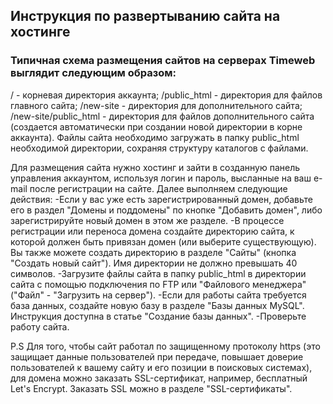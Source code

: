 ## Инструкция по развертыванию сайта на хостинге

### Типичная схема размещения сайтов на серверах Timeweb выглядит следующим образом:

/ - корневая директория аккаунта;
/public_html - директория для файлов главного сайта;
/new-site - директория для дополнительного сайта;
/new-site/public_html - директория для файлов дополнительного сайта (создается автоматически при создании новой директории в корне аккаунта).
Файлы сайта необходимо загружать в папку public_html необходимой директории, сохраняя структуру каталогов с файлами.

Для размещения сайта нужно хостинг и зайти в созданную панель управления аккаунтом, используя логин и пароль, высланные на ваш e-mail после регистрации на сайте. Далее выполняем следующие действия:
-Если у вас уже есть зарегистрированный домен, добавьте его в раздел "Домены и поддомены" по кнопке "Добавить домен", либо зарегистрируйте новый домен в этом же разделе.
-В процессе регистрации или переноса домена создайте директорию сайта, к которой должен быть привязан домен (или выберите существующую). Вы также можете создать директорию в разделе "Сайты" (кнопка "Создать новый сайт"). Имя директории не должно превышать 40 символов.
-Загрузите файлы сайта в папку public_html в директории сайта с помощью подключения по FTP или "Файлового менеджера" ("Файл" - "Загрузить на сервер").
-Если для работы сайта требуется база данных, создайте новую базу в разделе "Базы данных MySQL". Инструкция доступна в статье "Создание базы данных".
-Проверьте работу сайта.

P.S Для того, чтобы сайт работал по защищенному протоколу https (это защищает данные пользователей при передаче, повышает доверие пользователей к вашему сайту и его позиции в поисковых системах), для домена можно заказать SSL-сертификат, например, бесплатный Let's Encrypt. Заказать SSL можно в разделе "SSL-сертификаты".
